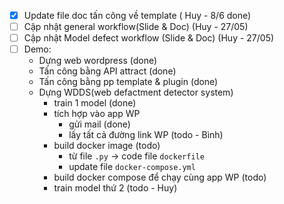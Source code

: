- [x] Update file doc tấn công về template ( Huy - 8/6 done)
- [ ] Cập nhật general workflow(Slide & Doc) (Huy - 27/05)
- [ ] Cập nhật Model defect workflow (Slide & Doc) (Huy - 27/05)
- [ ] Demo:
    - Dựng web wordpress (done)
    - Tấn công bằng API attract (done)
    - Tấn công bằng pp template & plugin (done)
    - Dựng WDDS(web defactment detector system)
        - train 1 model (done)
        - tích hợp vào app WP
            - gửi mail (done)
            - lấy tất cả đường link WP (todo - Bình)
        - build docker image (todo)
            - từ file `.py` -> code file `dockerfile`
            - update file `docker-compose.yml`
        - build docker compose để chạy cùng app WP (todo)
        - train model thứ 2 (todo - Huy)
